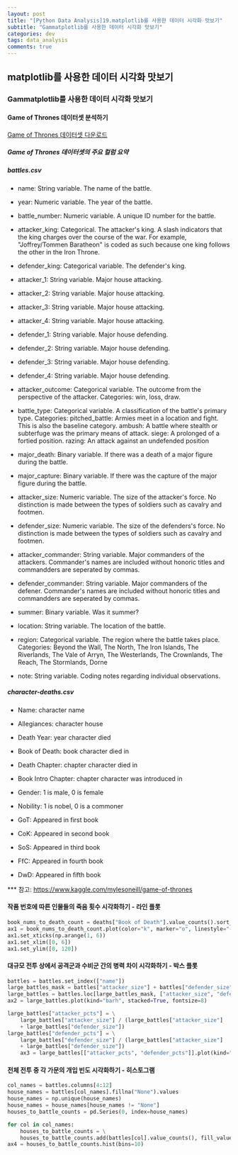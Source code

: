 ```yaml
---
layout: post
title: "[Python Data Analysis]19.matplotlib를 사용한 데이터 시각화 맛보기"
subtitle: "Gammatplotlib를 사용한 데이터 시각화 맛보기"
categories: dev
tags: data_analysis
comments: true
---
```


## matplotlib를 사용한 데이터 시각화 맛보기

### Gammatplotlib를 사용한 데이터 시각화 맛보기

#### Game of Thrones 데이터셋 분석하기

[Game of Thrones 데이터셋 다운로드](https://drive.google.com/open?id=0B9fcvsgEhJNsbTlRLTVNZGdRQTQ)

##### Game of Thrones 데이터셋의 주요 컬럼 요약

##### battles.csv
- name: String variable. The name of the battle.

- year: Numeric variable. The year of the battle.

- battle_number: Numeric variable. A unique ID number for the battle.

- attacker_king: Categorical. The attacker's king. A slash indicators that the king charges over the course of the war. For example, "Joffrey/Tommen Baratheon" is coded as such because one king follows the other in the Iron Throne.

- defender_king: Categorical variable. The defender's king.

- attacker_1: String variable. Major house attacking.

- attacker_2: String variable. Major house attacking.

- attacker_3: String variable. Major house attacking.

- attacker_4: String variable. Major house attacking.

- defender_1: String variable. Major house defending.

- defender_2: String variable. Major house defending.

- defender_3: String variable. Major house defending.

- defender_4: String variable. Major house defending.

- attacker_outcome: Categorical variable. The outcome from the perspective of the attacker. Categories: win, loss, draw.

- battle_type: Categorical variable. A classification of the battle's primary type. Categories: pitched_battle: Armies meet in a location and fight. This is also the baseline category. ambush: A battle where stealth or subterfuge was the primary means of attack. siege: A prolonged of a fortied position. razing: An attack against an undefended position

- major_death: Binary variable. If there was a death of a major figure during the battle.

- major_capture: Binary variable. If there was the capture of the major figure during the battle.

- attacker_size: Numeric variable. The size of the attacker's force. No distinction is made between the types of soldiers such as cavalry and footmen.

- defender_size: Numeric variable. The size of the defenders's force. No distinction is made between the types of soldiers such as cavalry and footmen.

- attacker_commander: String variable. Major commanders of the attackers. Commander's names are included without honoric titles and commandders are seperated by commas.

- defender_commander: String variable. Major commanders of the defener. Commander's names are included without honoric titles and commandders are seperated by commas.

- summer: Binary variable. Was it summer?

- location: String variable. The location of the battle.

- region: Categorical variable. The region where the battle takes place. Categories: Beyond the Wall, The North, The Iron Islands, The Riverlands, The Vale of Arryn, The Westerlands, The Crownlands, The Reach, The Stormlands, Dorne

- note: String variable. Coding notes regarding individual observations.


##### character-deaths.csv

- Name: character name

- Allegiances: character house

- Death Year: year character died

- Book of Death: book character died in

- Death Chapter: chapter character died in

- Book Intro Chapter: chapter character was introduced in

- Gender: 1 is male, 0 is female

- Nobility: 1 is nobel, 0 is a commoner

- GoT: Appeared in first book

- CoK: Appeared in second book

- SoS: Appeared in third book

- FfC: Appeared in fourth book

- DwD: Appeared in fifth book


*** 참고: https://www.kaggle.com/mylesoneill/game-of-thrones


#### 작품 번호에 따른 인물들의 죽음 횟수 시각화하기 - 라인 플롯
```python
book_nums_to_death_count = deaths["Book of Death"].value_counts().sort_index()
ax1 = book_nums_to_death_count.plot(color="k", marker="o", linestyle="--")
ax1.set_xticks(np.arange(1, 6))
ax1.set_xlim([0, 6])
ax1.set_ylim([0, 120])
```

#### 대규모 전투 상에서 공격군과 수비군 간의 병력 차이 시각화하기 - 박스 플롯
```python
battles = battles.set_index(["name"])
large_battles_mask = battles["attacker_size"] + battles["defender_size"] > 10000
large_battles = battles.loc[large_battles_mask, ["attacker_size", "defender_size"]]
ax2 = large_battles.plot(kind="barh", stacked=True, fontsize=8)
```
```python
large_battles["attacker_pcts"] = \
    large_battles["attacker_size"] / (large_battles["attacker_size"] 
    + large_battles["defender_size"])
large_battles["defender_pcts"] = \
    large_battles["defender_size"] / (large_battles["attacker_size"] 
    + large_battles["defender_size"])
    ax3 = large_battles[["attacker_pcts", "defender_pcts"]].plot(kind="barh", stacked=True, fontsize=8)
```

#### 전체 전투 중 각 가문의 개입 빈도 시각화하기 - 히스토그램
```python
col_names = battles.columns[4:12]
house_names = battles[col_names].fillna("None").values
house_names = np.unique(house_names)
house_names = house_names[house_names != "None"]
houses_to_battle_counts = pd.Series(0, index=house_names)
```
```python
for col in col_names:
    houses_to_battle_counts = \
    houses_to_battle_counts.add(battles[col].value_counts(), fill_value=0)
ax4 = houses_to_battle_counts.hist(bins=10)
```
